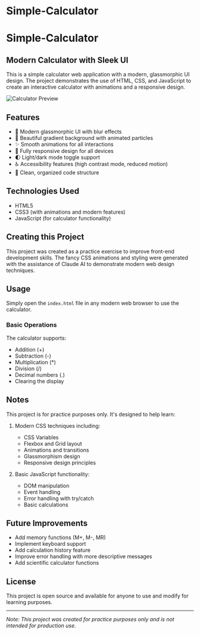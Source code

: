 # Simple-Calculator
# Simple-Calculator

## Modern Calculator with Sleek UI

This is a simple calculator web application with a modern, glassmorphic UI design. The project demonstrates the use of HTML, CSS, and JavaScript to create an interactive calculator with animations and a responsive design.

![Calculator Preview](https://i.ibb.co/placeholder-image/calculator-preview.png)

## Features

- 🎨 Modern glassmorphic UI with blur effects
- 🌈 Beautiful gradient background with animated particles
- ✨ Smooth animations for all interactions
- 📱 Fully responsive design for all devices
- 🌓 Light/dark mode toggle support
- ♿ Accessibility features (high contrast mode, reduced motion)
- 🎯 Clean, organized code structure

## Technologies Used

- HTML5
- CSS3 (with animations and modern features)
- JavaScript (for calculator functionality)

## Creating this Project

This project was created as a practice exercise to improve front-end development skills. The fancy CSS animations and styling were generated with the assistance of Claude AI to demonstrate modern web design techniques.

## Usage

Simply open the `index.html` file in any modern web browser to use the calculator.

### Basic Operations

The calculator supports:
- Addition (+)
- Subtraction (-)
- Multiplication (*)
- Division (/)
- Decimal numbers (.)
- Clearing the display

## Notes

This project is for practice purposes only. It's designed to help learn:

1. Modern CSS techniques including:
   - CSS Variables
   - Flexbox and Grid layout
   - Animations and transitions
   - Glassmorphism design
   - Responsive design principles

2. Basic JavaScript functionality:
   - DOM manipulation
   - Event handling
   - Error handling with try/catch
   - Basic calculations

## Future Improvements

- Add memory functions (M+, M-, MR)
- Implement keyboard support
- Add calculation history feature
- Improve error handling with more descriptive messages
- Add scientific calculator functions

## License

This project is open source and available for anyone to use and modify for learning purposes.

---

*Note: This project was created for practice purposes only and is not intended for production use.*
